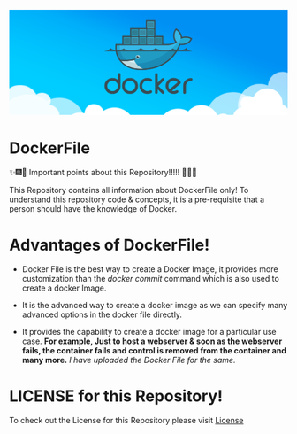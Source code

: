 ![Docker](Images/docker_image.png)


# DockerFile

:sparkles::fireworks::tada: Important points about this Repository!!!!! :tada::fireworks::sparkles:

This Repository contains all information about DockerFile only! To understand this repository code & concepts, it is a pre-requisite that a person should have the knowledge of Docker.

# Advantages of DockerFile!

- Docker File is the best way to create a Docker Image, it provides more customization than the <i>docker commit</i> command which is also used to create a docker Image.

- It is the advanced way to create a docker image as we can specify many advanced options in the docker file directly.

- It provides the capability to create a docker image for a particular use case. **For example, Just to host a webserver & soon as the webserver fails, the container fails and control is removed from the container and many more.** <i> I have uploaded the Docker File for the same. </i>

# LICENSE for this Repository!
To check out the License for this Repository please visit [License](https://github.com/HarshitDawar55/DockerFile/blob/master/LICENSE)
